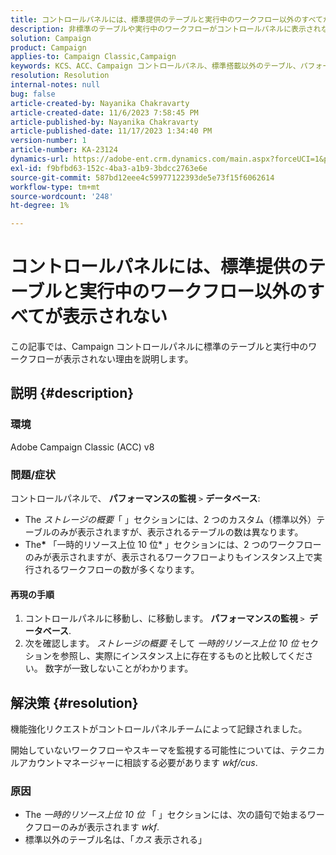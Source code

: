 ```yaml
---
title: コントロールパネルには、標準提供のテーブルと実行中のワークフロー以外のすべてが表示されない
description: 非標準のテーブルや実行中のワークフローがコントロールパネルに表示されない理由を説明します。
solution: Campaign
product: Campaign
applies-to: Campaign Classic,Campaign
keywords: KCS、ACC、Campaign コントロールパネル、標準搭載以外のテーブル、パフォーマンス監視、ストレージの概要、一時リソース上位 10 件
resolution: Resolution
internal-notes: null
bug: false
article-created-by: Nayanika Chakravarty
article-created-date: 11/6/2023 7:58:45 PM
article-published-by: Nayanika Chakravarty
article-published-date: 11/17/2023 1:34:40 PM
version-number: 1
article-number: KA-23124
dynamics-url: https://adobe-ent.crm.dynamics.com/main.aspx?forceUCI=1&pagetype=entityrecord&etn=knowledgearticle&id=d8a9bae2-de7c-ee11-8179-6045bd006ce9
exl-id: f9bfbd63-152c-4ba3-a1b9-3bdcc2763e6e
source-git-commit: 587bd12eee4c59977122393de5e73f15f6062614
workflow-type: tm+mt
source-wordcount: '248'
ht-degree: 1%

---
```


# コントロールパネルには、標準提供のテーブルと実行中のワークフロー以外のすべてが表示されない


この記事では、Campaign コントロールパネルに標準のテーブルと実行中のワークフローが表示されない理由を説明します。

## 説明 {#description}


### 環境

Adobe Campaign Classic (ACC) v8

### 問題/症状

コントロールパネルで、 <b>パフォーマンスの監視</b> `>`  <b>データベース</b>:

- The *ストレージの概要*「 」セクションには、2 つのカスタム（標準以外）テーブルのみが表示されますが、表示されるテーブルの数は異なります。
- The<b>* </b>「一時的リソース上位 10 位* 」セクションには、2 つのワークフローのみが表示されますが、表示されるワークフローよりもインスタンス上で実行されるワークフローの数が多くなります。


#### 再現の手順

1. コントロールパネルに移動し、に移動します。 <b>パフォーマンスの監視 </b>`>` <b> データベース</b>.
2. 次を確認します。 *ストレージの概要* そして *一時的リソース上位 10 位* セクションを参照し、実際にインスタンス上に存在するものと比較してください。 数字が一致しないことがわかります。



## 解決策 {#resolution}


機能強化リクエストがコントロールパネルチームによって記録されました。

開始していないワークフローやスキーマを監視する可能性については、テクニカルアカウントマネージャーに相談する必要があります *wkf/cus*.

### 原因

- The *一時的リソース上位 10 位* 「 」セクションには、次の語句で始まるワークフローのみが表示されます *wkf*.
- 標準以外のテーブル名は、「*カス* 表示される」
